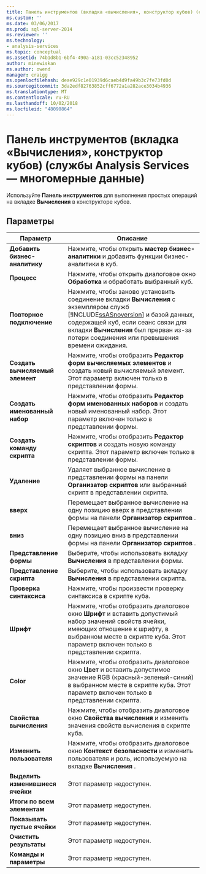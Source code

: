 ```yaml
---
title: Панель инструментов (вкладка «вычисления», конструктор кубов) (службы Analysis Services — многомерные данные) | Документация Майкрософт
ms.custom: ''
ms.date: 03/06/2017
ms.prod: sql-server-2014
ms.reviewer: ''
ms.technology:
- analysis-services
ms.topic: conceptual
ms.assetid: 74b1d8b1-6bf4-490a-a181-03cc52348952
author: minewiskan
ms.author: owend
manager: craigg
ms.openlocfilehash: deae929c1e01939d6caeb4d9fa49b3c7fe73fd0d
ms.sourcegitcommit: 3da2edf82763852cff6772a1a282ace3034b4936
ms.translationtype: MT
ms.contentlocale: ru-RU
ms.lasthandoff: 10/02/2018
ms.locfileid: "48090864"
---
```

# <a name="toolbar-calculations-tab-cube-designer-analysis-services---multidimensional-data"></a>Панель инструментов (вкладка «Вычисления», конструктор кубов) (службы Analysis Services — многомерные данные)
  Используйте **Панель инструментов** для выполнения простых операций на вкладке **Вычисления** в конструкторе кубов.  
  
## <a name="options"></a>Параметры  
  
|Параметр|Описание|  
|------------|-----------------|  
|**Добавить бизнес-аналитику**|Нажмите, чтобы открыть **мастер бизнес-аналитики** и добавить функции бизнес-аналитики в куб.|  
|**Процесс**|Нажмите, чтобы открыть диалоговое окно **Обработка** и обработать выбранный куб.|  
|**Повторное подключение**|Нажмите, чтобы заново установить соединение вкладки **Вычисления** с экземпляром служб [!INCLUDE[ssASnoversion](../includes/ssasnoversion-md.md)] и базой данных, содержащей куб, если сеанс связи для вкладки **Вычисления** был прерван из-за потери соединения или превышения времени ожидания.|  
|**Создать вычисляемый элемент**|Нажмите, чтобы отобразить **Редактор форм вычисляемых элементов** и создать новый вычисляемый элемент. Этот параметр включен только в представлении формы.|  
|**Создать именованный набор**|Нажмите, чтобы отобразить **Редактор форм именованных наборов** и создать новый именованный набор. Этот параметр включен только в представлении формы.|  
|**Создать команду скрипта**|Нажмите, чтобы отобразить **Редактор скриптов** и создать новую команду скрипта. Этот параметр включен только в представлении формы.|  
|**Удаление**|Удаляет выбранное вычисление в представлении формы на панели **Организатор скриптов** или выбранный скрипт в представлении скрипта.|  
|**вверх**|Перемещает выбранное вычисление на одну позицию вверх в представлении формы на панели **Организатор скриптов** .|  
|**вниз**|Перемещает выбранное вычисление на одну позицию вниз в представлении формы на панели **Организатор скриптов** .|  
|**Представление формы**|Выберите, чтобы использовать вкладку **Вычисления** в представлении формы.|  
|**Представление скрипта**|Выберите, чтобы использовать вкладку **Вычисления** в представлении скрипта.|  
|**Проверка синтаксиса**|Нажмите, чтобы произвести проверку синтаксиса в скрипте куба.|  
|**Шрифт**|Нажмите, чтобы отобразить диалоговое окно **Шрифт** и вставить допустимый набор значений свойств ячейки, имеющих отношение к шрифту, в выбранном месте в скрипте куба. Этот параметр включен только в представлении скрипта.|  
|**Color**|Нажмите, чтобы отобразить диалоговое окно **Цвет** и вставить допустимое значение RGB (красный-зеленый-синий) в выбранном месте в скрипте куба. Этот параметр включен только в представлении скрипта.|  
|**Свойства вычисления**|Нажмите, чтобы отобразить диалоговое окно **Свойства вычисления** и изменить значения свойств вычисления в скрипте куба.|  
|**Изменить пользователя**|Нажмите, чтобы отобразить диалоговое окно **Контекст безопасности** и изменить пользователя и роль, используемую на вкладке **Вычисления** .|  
|**Выделить изменившиеся ячейки**|Этот параметр недоступен.|  
|**Итоги по всем элементам**|Этот параметр недоступен.|  
|**Показывать пустые ячейки**|Этот параметр недоступен.|  
|**Очистить результаты**|Этот параметр недоступен.|  
|**Команды и параметры**|Этот параметр недоступен.|  
  
  
